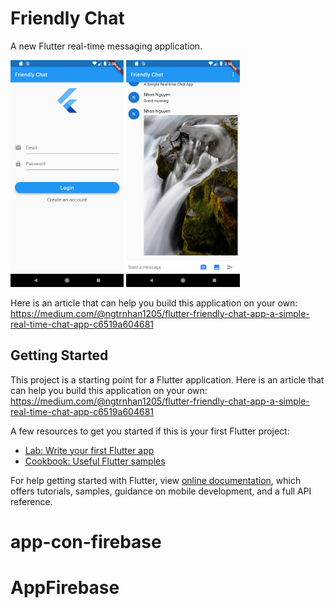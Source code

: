 # Friendly Chat

A new Flutter real-time messaging application.

<img src="Login.png" width="36%"> <img src="Main.png" width="36%">

Here is an article that can help you build this application on your own: https://medium.com/@ngtrnhan1205/flutter-friendly-chat-app-a-simple-real-time-chat-app-c6519a604681

## Getting Started

This project is a starting point for a Flutter application. Here is an article that can help you build this application on your own: https://medium.com/@ngtrnhan1205/flutter-friendly-chat-app-a-simple-real-time-chat-app-c6519a604681

A few resources to get you started if this is your first Flutter project:

- [Lab: Write your first Flutter app](https://flutter.io/docs/get-started/codelab)
- [Cookbook: Useful Flutter samples](https://flutter.io/docs/cookbook)

For help getting started with Flutter, view 
[online documentation](https://flutter.io/docs), which offers tutorials, 
samples, guidance on mobile development, and a full API reference.
# app-con-firebase
# AppFirebase
